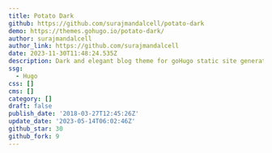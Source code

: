 ```yaml
---
title: Potato Dark
github: https://github.com/surajmandalcell/potato-dark
demo: https://themes.gohugo.io/potato-dark/
author: surajmandalcell
author_link: https://github.com/surajmandalcell
date: 2023-11-30T11:48:24.535Z
description: Dark and elegant blog theme for goHugo static site generator.
ssg:
  - Hugo
css: []
cms: []
category: []
draft: false
publish_date: '2018-03-27T12:45:26Z'
update_date: '2023-05-14T06:02:46Z'
github_star: 30
github_fork: 9
---
```

